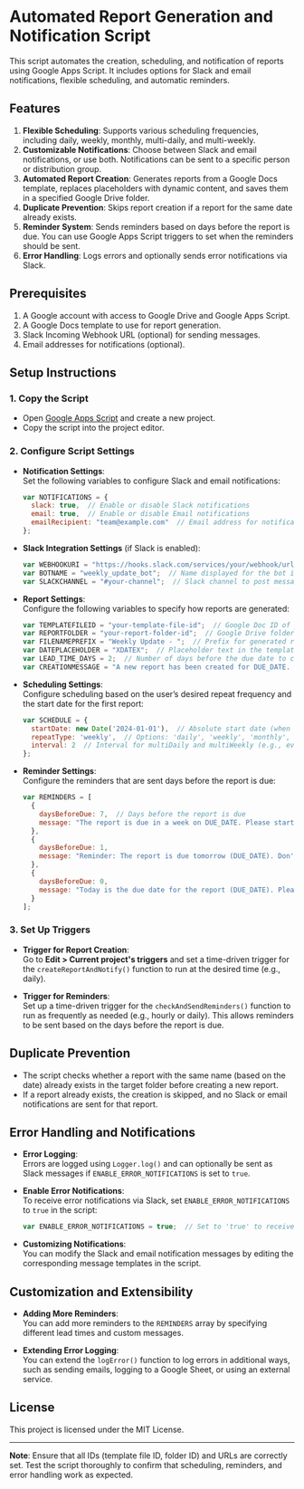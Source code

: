 # Automated Report Generation and Notification Script

This script automates the creation, scheduling, and notification of reports using Google Apps Script. It includes options for Slack and email notifications, flexible scheduling, and automatic reminders.

## Features

1. **Flexible Scheduling**: Supports various scheduling frequencies, including daily, weekly, monthly, multi-daily, and multi-weekly.
2. **Customizable Notifications**: Choose between Slack and email notifications, or use both. Notifications can be sent to a specific person or distribution group.
3. **Automated Report Creation**: Generates reports from a Google Docs template, replaces placeholders with dynamic content, and saves them in a specified Google Drive folder.
4. **Duplicate Prevention**: Skips report creation if a report for the same date already exists.
5. **Reminder System**: Sends reminders based on days before the report is due. You can use Google Apps Script triggers to set when the reminders should be sent.
6. **Error Handling**: Logs errors and optionally sends error notifications via Slack.

## Prerequisites

1. A Google account with access to Google Drive and Google Apps Script.
2. A Google Docs template to use for report generation.
3. Slack Incoming Webhook URL (optional) for sending messages.
4. Email addresses for notifications (optional).

## Setup Instructions

### 1. **Copy the Script**

- Open [Google Apps Script](https://script.google.com/) and create a new project.
- Copy the script into the project editor.

### 2. **Configure Script Settings**

- **Notification Settings**:  
   Set the following variables to configure Slack and email notifications:
   ```javascript
   var NOTIFICATIONS = {
     slack: true,  // Enable or disable Slack notifications
     email: true,  // Enable or disable Email notifications
     emailRecipient: "team@example.com"  // Email address for notifications
   };
   ```

- **Slack Integration Settings** (if Slack is enabled):  
   ```javascript
   var WEBHOOKURI = "https://hooks.slack.com/services/your/webhook/url";  // Your Slack Incoming Webhook URL
   var BOTNAME = "weekly_update_bot";  // Name displayed for the bot in Slack
   var SLACKCHANNEL = "#your-channel";  // Slack channel to post messages in
   ```

- **Report Settings**:  
   Configure the following variables to specify how reports are generated:
   ```javascript
   var TEMPLATEFILEID = "your-template-file-id";  // Google Doc ID of your report template
   var REPORTFOLDER = "your-report-folder-id";  // Google Drive folder ID to save reports
   var FILENAMEPREFIX = "Weekly Update - ";  // Prefix for generated report names
   var DATEPLACEHOLDER = "XDATEX";  // Placeholder text in the template to be replaced with the date
   var LEAD_TIME_DAYS = 2;  // Number of days before the due date to create the report
   var CREATIONMESSAGE = "A new report has been created for DUE_DATE. Please start contributing: <FILEURL|Report Link>";  // Message when report is created
   ```

- **Scheduling Settings**:  
   Configure scheduling based on the user’s desired repeat frequency and the start date for the first report:
   ```javascript
   var SCHEDULE = {
     startDate: new Date('2024-01-01'),  // Absolute start date (when the first report is due)
     repeatType: 'weekly',  // Options: 'daily', 'weekly', 'monthly', 'multiDaily', 'multiWeekly'
     interval: 2  // Interval for multiDaily and multiWeekly (e.g., every 2 days or 2 weeks)
   };
   ```

- **Reminder Settings**:  
   Configure the reminders that are sent days before the report is due:
   ```javascript
   var REMINDERS = [
     {
       daysBeforeDue: 7,  // Days before the report is due
       message: "The report is due in a week on DUE_DATE. Please start preparing."
     },
     {
       daysBeforeDue: 1,
       message: "Reminder: The report is due tomorrow (DUE_DATE). Don't forget to complete your sections."
     },
     {
       daysBeforeDue: 0,
       message: "Today is the due date for the report (DUE_DATE). Please finalize your inputs."
     }
   ];
   ```

### 3. **Set Up Triggers**

- **Trigger for Report Creation**:  
   Go to **Edit > Current project's triggers** and set a time-driven trigger for the `createReportAndNotify()` function to run at the desired time (e.g., daily).

- **Trigger for Reminders**:  
   Set up a time-driven trigger for the `checkAndSendReminders()` function to run as frequently as needed (e.g., hourly or daily). This allows reminders to be sent based on the days before the report is due.

## Duplicate Prevention

- The script checks whether a report with the same name (based on the date) already exists in the target folder before creating a new report.
- If a report already exists, the creation is skipped, and no Slack or email notifications are sent for that report.

## Error Handling and Notifications

- **Error Logging**:  
   Errors are logged using `Logger.log()` and can optionally be sent as Slack messages if `ENABLE_ERROR_NOTIFICATIONS` is set to `true`.

- **Enable Error Notifications**:  
   To receive error notifications via Slack, set `ENABLE_ERROR_NOTIFICATIONS` to `true` in the script:
   ```javascript
   var ENABLE_ERROR_NOTIFICATIONS = true;  // Set to 'true' to receive error notifications.
   ```

- **Customizing Notifications**:  
   You can modify the Slack and email notification messages by editing the corresponding message templates in the script.

## Customization and Extensibility

- **Adding More Reminders**:  
   You can add more reminders to the `REMINDERS` array by specifying different lead times and custom messages.

- **Extending Error Logging**:  
   You can extend the `logError()` function to log errors in additional ways, such as sending emails, logging to a Google Sheet, or using an external service.

## License

This project is licensed under the MIT License.

---

**Note**: Ensure that all IDs (template file ID, folder ID) and URLs are correctly set. Test the script thoroughly to confirm that scheduling, reminders, and error handling work as expected.

